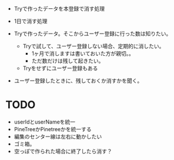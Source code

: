 - Tryで作ったデータを本登録で消す処理
- 1日で消す処理
 
- Tryで作ったデータ。そこからユーザー登録に行った数は知りたい。
  - Tryで試して、ユーザー登録しない場合、定期的に消したい。
	- 1ヶ月で消しますは書いておいた方が親切。。
	- ただ数だけは残して起きたい。
  - Tryをせずにユーザー登録もある
- ユーザー登録したときに、残しておくか消すかを聞く。

# TODO
- userIdとuserNameを統一
- PineTreeかPinetreeかを統一する
- 編集のセンター線は左右に動かしたい
- ゴミ箱。
- 空っぽで作られた場合に終了したら消す？
 